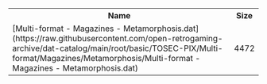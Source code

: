 <table>
<tr><th>Name</th><th>Size</th></tr>
<tr><td>
[Multi-format - Magazines - Metamorphosis.dat](https://raw.githubusercontent.com/open-retrogaming-archive/dat-catalog/main/root/basic/TOSEC-PIX/Multi-format/Magazines/Metamorphosis/Multi-format - Magazines - Metamorphosis.dat)
</td><td>4472</td></tr>
</table>
